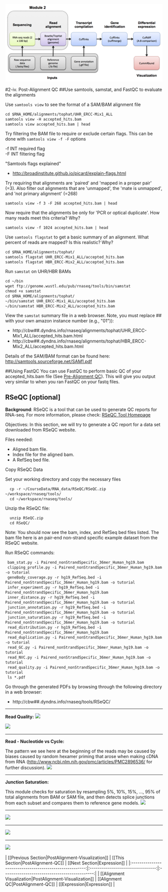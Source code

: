 ![RNA-seq Flowchart - Module 3](Images/RNA-seq_Flowchart3.png)

#2-iv. Post-Alignment QC
##Use samtools, samstat, and FastQC to evaluate the alignments

Use `samtools view` to see the format of a SAM/BAM alignment file

	cd $RNA_HOME/alignments/tophat/UHR_ERCC-Mix1_ALL
	samtools view -H accepted_hits.bam
	samtools view accepted_hits.bam | head
	
Try filtering the BAM file to require or exclude certain flags. This can be done with `samtools view -f -F` options

 -f INT   required flag  
 -F INT   filtering flag  

"Samtools flags explained"
* http://broadinstitute.github.io/picard/explain-flags.html

Try requiring that alignments are 'paired' and 'mapped in a proper pair' (=3). Also filter out alignments that are 'unmapped', the 'mate is unmapped', and 'not primary alignment' (=268)

	samtools view -f 3 -F 268 accepted_hits.bam | head
	
Now require that the alignments be only for 'PCR or optical duplicate'. How many reads meet this criteria? Why?

	samtools view -f 1024 accepted_hits.bam | head
	
Use `samtools flagstat` to get a basic summary of an alignment.  What percent of reads are mapped? Is this realistic? Why?

	cd $RNA_HOME/alignments/tophat/
	samtools flagstat UHR_ERCC-Mix1_ALL/accepted_hits.bam
	samtools flagstat HBR_ERCC-Mix2_ALL/accepted_hits.bam
	
Run `samstat` on UHR/HBR BAMs

	cd ~/bin
	wget ftp://genome.wustl.edu/pub/rnaseq/tools/bin/samstat
	chmod +x samstat
	cd $RNA_HOME/alignments/tophat/
	~/bin/samstat UHR_ERCC-Mix1_ALL/accepted_hits.bam
	~/bin/samstat HBR_ERCC-Mix2_ALL/accepted_hits.bam
	
View the `samstat` summary file in a web browser. Note, you must replace ## with your own amazon instance number (e.g., "01")):  
* http://cbw##.dyndns.info/rnaseq/alignments/tophat/UHR_ERCC-Mix1_ALL/accepted_hits.bam.html 
* http://cbw##.dyndns.info/rnaseq/alignments/tophat/HBR_ERCC-Mix2_ALL/accepted_hits.bam.html

Details of the SAM/BAM format can be found here:  
http://samtools.sourceforge.net/SAM1.pdf

##Using FastQC
You can use FastQC to perform basic QC of your accepted_hits.bam file (See [Pre-Alignment QC](https://github.com/griffithlab/rnaseq_tutorial/wiki/PreAlignment-QC)). This will give you output very similar to when you ran FastQC on your fastq files. 


## RSeQC [optional]

**Background**: RSeQC is a tool that can be used to generate QC reports for RNA-seq. For more information, please check: [RSeQC Tool Homepage](http://rseqc.sourceforge.net/)

Objectives: In this section, we will try to generate a QC report for a data set downloaded from RSeQC website. 

Files needed:

- Aligned bam file.
- Index file for the aligned bam.
- A RefSeq bed file.

Copy RSeQC Data  


Set your working directory and copy the necessary files

      cp -r ~/CourseData/RNA_data/RSeQC/RSeQC.zip ~/workspace/rnaseq/tools/
      cd ~/workspace/rnaseq/tools/

Unzip the RSeQC file:    

      unzip RSeQC.zip
      cd RSeQC/
Note: You should now see the bam, index, and RefSeq bed files listed.  The bam file here is an pair-end non-strand specific example dataset from the RSeQC website.

Run RSeQC commands:    

     bam_stat.py -i Pairend_nonStrandSpecific_36mer_Human_hg19.bam
     clipping_profile.py -i Pairend_nonStrandSpecific_36mer_Human_hg19.bam -o tutorial
     geneBody_coverage.py -r hg19_RefSeq.bed -i Pairend_nonStrandSpecific_36mer_Human_hg19.bam -o tutorial
     infer_experiment.py -r hg19_RefSeq.bed -i Pairend_nonStrandSpecific_36mer_Human_hg19.bam
     inner_distance.py -r hg19_RefSeq.bed -i Pairend_nonStrandSpecific_36mer_Human_hg19.bam -o tutorial
     junction_annotation.py -r hg19_RefSeq.bed -i Pairend_nonStrandSpecific_36mer_Human_hg19.bam -o tutorial
     junction_saturation.py -r hg19_RefSeq.bed -i Pairend_nonStrandSpecific_36mer_Human_hg19.bam -o tutorial
     read_distribution.py -r hg19_RefSeq.bed -i Pairend_nonStrandSpecific_36mer_Human_hg19.bam
     read_duplication.py -i Pairend_nonStrandSpecific_36mer_Human_hg19.bam -o tutorial
     read_GC.py -i Pairend_nonStrandSpecific_36mer_Human_hg19.bam -o tutorial
     read_NVC.py -i Pairend_nonStrandSpecific_36mer_Human_hg19.bam -o tutorial
     read_quality.py -i Pairend_nonStrandSpecific_36mer_Human_hg19.bam -o tutorial
     ls *.pdf

Go through the generated PDFs by browsing through the following directory in a web browser:    

* http://cbw##.dyndns.info/rnaseq/tools/RSeQC/

-------
**Read Quality:**
![](https://raw.githubusercontent.com/wiki/griffithlab/rnaseq_tutorial/LectureFiles/cbw/2015/rseqc1.png)    

![](https://raw.githubusercontent.com/wiki/griffithlab/rnaseq_tutorial/LectureFiles/cbw/2015/rseqc2.png)    

-------
**Read - Nucleotide vs Cycle:**

The pattern we see here at the beginning of the reads may be caused by biases caused by random hexamer priming that arose when making cDNA from RNA (http://www.ncbi.nlm.nih.gov/pmc/articles/PMC2896536/ for further discussion).
![](https://raw.githubusercontent.com/wiki/griffithlab/rnaseq_tutorial/LectureFiles/cbw/2015/rseqc3.png)     

-------
**Junction Saturation:**

This module checks for saturation by resampling 5%, 10%, 15%, ..., 95% of total alignments from BAM or SAM file, and then detects splice junctions from each subset and compares them to reference gene models.
![](https://raw.githubusercontent.com/wiki/griffithlab/rnaseq_tutorial/LectureFiles/cbw/2015/rseqc4.png)    

-------
![](https://raw.githubusercontent.com/wiki/griffithlab/rnaseq_tutorial/LectureFiles/cbw/2015/rseqc5.png)    

-------
![](https://raw.githubusercontent.com/wiki/griffithlab/rnaseq_tutorial/LectureFiles/cbw/2015/rseqc6.png)    

-------
![](https://raw.githubusercontent.com/wiki/griffithlab/rnaseq_tutorial/LectureFiles/cbw/2015/rseqc7.png)     



| [[Previous Section|PostAlignment-Visualization]]        | [[This Section|PostAlignment-QC]] | [[Next Section|Expression]]      |
|:-------------------------------------------------------:|:---------------------------------:|:---------------------------------------------:|
| [[Alignment Visualization|PostAlignment-Visualization]] | [[Alignment QC|PostAlignment-QC]] | [[Expression|Expression]] |
	
